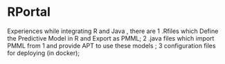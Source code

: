 # RPortal
Experiences while integrating R and Java , there are 
1 .Rfiles which Define the Predictive Model in R and Export as PMML;
2 .java files which import PMML from 1 and provide APT to use these models ;
3 configuration files for deploying (in docker);
